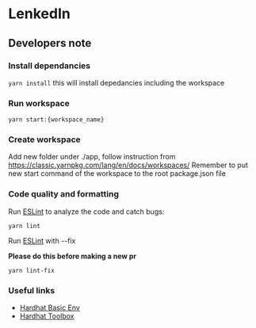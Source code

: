 # LenkedIn

## Developers note

### Install dependancies

`yarn install` this will install depedancies including the workspace

### Run workspace

`yarn start:{workspace_name}`

### Create workspace

Add new folder under ./app, follow instruction from https://classic.yarnpkg.com/lang/en/docs/workspaces/
Remember to put new start command of the workspace to the root package.json file

### Code quality and formatting

Run [ESLint](https://eslint.org/) to analyze the code and catch bugs:

`yarn lint`

Run [ESLint](https://eslint.org/docs/latest/user-guide/command-line-interface#fixing-problems) with --fix

**Please do this before making a new pr**

`yarn lint-fix`

### Useful links

- [Hardhat Basic Env](https://hardhat.org/hardhat-runner/docs/guides/typescript)
- [Hardhat Toolbox](https://hardhat.org/hardhat-runner/plugins/nomicfoundation-hardhat-toolbox)
